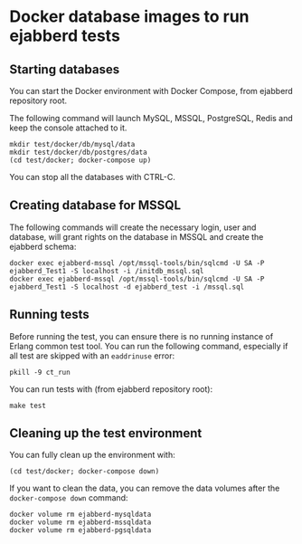 # Docker database images to run ejabberd tests

## Starting databases

You can start the Docker environment with Docker Compose, from ejabberd repository root.

The following command will launch MySQL, MSSQL, PostgreSQL, Redis and keep the console
attached to it.

```
mkdir test/docker/db/mysql/data
mkdir test/docker/db/postgres/data
(cd test/docker; docker-compose up)
```

You can stop all the databases with CTRL-C.

## Creating database for MSSQL

The following commands will create the necessary login, user and database, will grant rights on the database in MSSQL and create the ejabberd schema:

```
docker exec ejabberd-mssql /opt/mssql-tools/bin/sqlcmd -U SA -P ejabberd_Test1 -S localhost -i /initdb_mssql.sql
docker exec ejabberd-mssql /opt/mssql-tools/bin/sqlcmd -U SA -P ejabberd_Test1 -S localhost -d ejabberd_test -i /mssql.sql
```

## Running tests

Before running the test, you can ensure there is no running instance of Erlang common test tool. You can run the following
command, especially if all test are skipped with an `eaddrinuse` error:

```
pkill -9 ct_run
```

You can run tests with (from ejabberd repository root):

```
make test
```

## Cleaning up the test environment

You can fully clean up the environment with:

```
(cd test/docker; docker-compose down)
```

If you want to clean the data, you can remove the data volumes after the `docker-compose down` command:

```
docker volume rm ejabberd-mysqldata
docker volume rm ejabberd-mssqldata
docker volume rm ejabberd-pgsqldata
```

